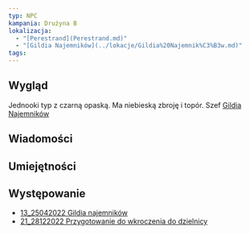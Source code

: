```yaml
---
typ: NPC
kampania: Drużyna B
lokalizacja:
  - "[Perestrand](Perestrand.md)"
  - "[Gildia Najemników](../lokacje/Gildia%20Najemnik%C3%B3w.md)"
tags: 
---
```


## Wygląd
Jednooki typ z czarną opaską. Ma niebieską zbroję i topór. 
Szef [Gildia Najemników](../lokacje/Gildia%20Najemnik%C3%B3w.md)
## Wiadomości

## Umiejętności

## Występowanie
- [13_25042022 Gildia najemników](../sesje/13_25042022%20Gildia%20najemnik%C3%B3w.md)
- [21_28122022 Przygotowanie do wkroczenia do dzielnicy](../sesje/21_28122022%20Przygotowanie%20do%20wkroczenia%20do%20dzielnicy.md)





